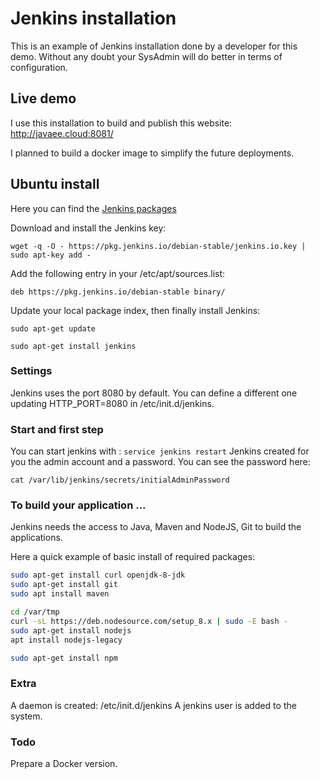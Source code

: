 # Jenkins installation

This is an example of Jenkins installation done by a developer for this demo. Without any doubt your SysAdmin will do better in terms of configuration.

## Live demo

I use this installation to build and publish this website: http://javaee.cloud:8081/

I planned to build a docker image to simplify the future deployments.

## Ubuntu install

Here you can find the [Jenkins packages](https://pkg.jenkins.io/debian-stable/)

Download and install the Jenkins key:

```wget -q -O - https://pkg.jenkins.io/debian-stable/jenkins.io.key | sudo apt-key add -```

Add the following entry in your /etc/apt/sources.list:

```deb https://pkg.jenkins.io/debian-stable binary/```

Update your local package index, then finally install Jenkins:

```sudo apt-get update```

```sudo apt-get install jenkins```

### Settings

Jenkins uses the port 8080 by default.
You can define a different one updating HTTP_PORT=8080 in  /etc/init.d/jenkins.

### Start and first step

You can start jenkins with : ```service jenkins restart```
Jenkins created for you the admin account and a password. You can see the password here:

```cat /var/lib/jenkins/secrets/initialAdminPassword```

### To build your application ...

Jenkins needs the access to Java, Maven and NodeJS, Git to build the applications.

Here a quick example of basic install of required packages:

```bash
sudo apt-get install curl openjdk-8-jdk
sudo apt-get install git
sudo apt install maven

cd /var/tmp
curl -sL https://deb.nodesource.com/setup_8.x | sudo -E bash -
sudo apt-get install nodejs
apt install nodejs-legacy

sudo apt-get install npm
```

### Extra

A daemon is created: /etc/init.d/jenkins
A jenkins user is added to the system.

### Todo

Prepare a Docker version.